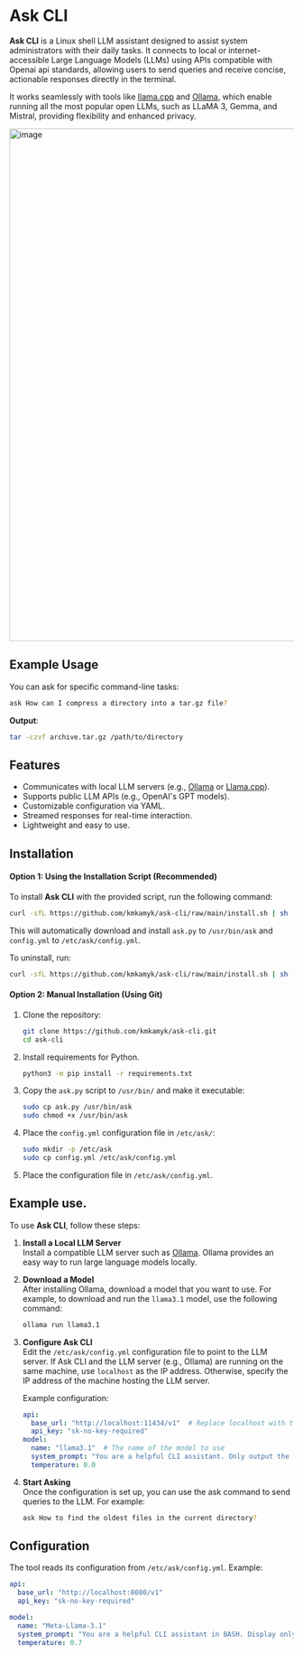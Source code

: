 # Ask CLI
**Ask CLI** is a Linux shell LLM assistant designed to assist system administrators with their daily tasks. It connects to local or internet-accessible Large Language Models (LLMs) using APIs compatible with Openai api standards, allowing users to send queries and receive concise, actionable responses directly in the terminal.

It works seamlessly with tools like [llama.cpp](https://github.com/ggerganov/llama.cpp) and [Ollama](https://github.com/ollama/ollama), which enable running all the most popular open LLMs, such as LLaMA 3, Gemma, and Mistral, providing flexibility and enhanced privacy.


<img width="908" alt="image" src="https://github.com/user-attachments/assets/6d2d783e-0211-4a5f-8da9-01070f0ca1c8" />

## Example Usage
You can ask for specific command-line tasks:

```bash
ask How can I compress a directory into a tar.gz file?
```

**Output**:
```bash
tar -czvf archive.tar.gz /path/to/directory
```

## Features

- Communicates with local LLM servers (e.g., [Ollama](https://ollama.ai/) or [Llama.cpp](https://github.com/ggerganov/llama.cpp)).
- Supports public LLM APIs (e.g., OpenAI's GPT models).
- Customizable configuration via YAML.
- Streamed responses for real-time interaction.
- Lightweight and easy to use.

## Installation

#### Option 1: Using the Installation Script (Recommended)

To install **Ask CLI** with the provided script, run the following command:

```bash
curl -sfL https://github.com/kmkamyk/ask-cli/raw/main/install.sh | sh -
```

This will automatically download and install `ask.py` to `/usr/bin/ask` and `config.yml` to `/etc/ask/config.yml`.

To uninstall, run:

```bash
curl -sfL https://github.com/kmkamyk/ask-cli/raw/main/install.sh | sh -s uninstall
```

#### Option 2: Manual Installation (Using Git)

1. Clone the repository:

   ```bash
   git clone https://github.com/kmkamyk/ask-cli.git
   cd ask-cli
   ```
2. Install requirements for Python.

   ```bash
   python3 -m pip install -r requirements.txt
   ```
4. Copy the `ask.py` script to `/usr/bin/` and make it executable:

   ```bash
   sudo cp ask.py /usr/bin/ask
   sudo chmod +x /usr/bin/ask
   ```

5. Place the `config.yml` configuration file in `/etc/ask/`:

   ```bash
   sudo mkdir -p /etc/ask
   sudo cp config.yml /etc/ask/config.yml
   ```

6. Place the configuration file in `/etc/ask/config.yml`.

## Example use.

To use **Ask CLI**, follow these steps:

1. **Install a Local LLM Server**  
   Install a compatible LLM server such as [Ollama](https://ollama.com/). Ollama provides an easy way to run large language models locally.

2. **Download a Model**  
   After installing Ollama, download a model that you want to use. For example, to download and run the `llama3.1` model, use the following command:  
   ```bash
   ollama run llama3.1
   ```

3. **Configure Ask CLI**  
   Edit the `/etc/ask/config.yml` configuration file to point to the LLM server. If Ask CLI and the LLM server (e.g., Ollama) are running on the same machine, use `localhost` as the IP address. Otherwise, specify the IP address of the machine hosting the LLM server.

   Example configuration:
   ```yaml
   api:
     base_url: "http://localhost:11434/v1"  # Replace localhost with the server's IP if needed
     api_key: "sk-no-key-required"
   model:
     name: "llama3.1"  # The name of the model to use
     system_prompt: "You are a helpful CLI assistant. Only output the command and nothing else."
     temperature: 0.0
   ```

4. **Start Asking**  
   Once the configuration is set up, you can use the ask command to send queries to the LLM. For example:
   ```bash
   ask How to find the oldest files in the current directory?
   ```

## Configuration
The tool reads its configuration from `/etc/ask/config.yml`. Example:
```yaml
api:
  base_url: "http://localhost:8080/v1"
  api_key: "sk-no-key-required"

model:
  name: "Meta-Llama-3.1"
  system_prompt: "You are a helpful CLI assistant in BASH. Display only the command on the screen and nothing else."
  temperature: 0.7
```
